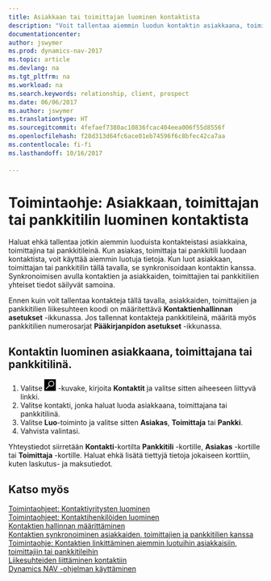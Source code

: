 ```yaml
---
title: Asiakkaan tai toimittajan luominen kontaktista
description: "Voit tallentaa aiemmin luodun kontaktin asiakkaana, toimittajana tai pankkitilinä käyttämällä aiemmin luotuja tietoja ja määrittämällä liikesuhteen."
documentationcenter: 
author: jswymer
ms.prod: dynamics-nav-2017
ms.topic: article
ms.devlang: na
ms.tgt_pltfrm: na
ms.workload: na
ms.search.keywords: relationship, client, prospect
ms.date: 06/06/2017
ms.author: jswymer
ms.translationtype: HT
ms.sourcegitcommit: 4fefaef7380ac10836fcac404eea006f55d8556f
ms.openlocfilehash: f28d313d64fc6ace01eb74596f6c8bfec42ca7aa
ms.contentlocale: fi-fi
ms.lasthandoff: 10/16/2017

---
```

# <a name="how-to-create-a-customer-vendor-or-bank-account-from-a-contact"></a>Toimintaohje: Asiakkaan, toimittajan tai pankkitilin luominen kontaktista
Haluat ehkä tallentaa jotkin aiemmin luoduista kontakteistasi asiakkaina, toimittajina tai pankkitileinä. Kun asiakas, toimittaja tai pankkitili luodaan kontaktista, voit käyttää aiemmin luotuja tietoja. Kun luot asiakkaan, toimittajan tai pankkitilin tällä tavalla, se synkronisoidaan kontaktin kanssa. Synkronoimisen avulla kontaktien ja asiakkaiden, toimittajien tai pankkitilien yhteiset tiedot säilyvät samoina.

Ennen kuin voit tallentaa kontakteja tällä tavalla, asiakkaiden, toimittajien ja pankkitilien liikesuhteen koodi on määritettävä **Kontaktienhallinnan asetukset** -ikkunassa. Jos tallennat kontakteja pankkitileinä, määritä myös pankkitilien numerosarjat **Pääkirjanpidon asetukset** -ikkunassa.

## <a name="to-create-a-contact-as-a-customer-vendor-or-bank-account"></a>Kontaktin luominen asiakkaana, toimittajana tai pankkitilinä.
1. Valitse ![Etsi sivu tai raportti](media/ui-search/search_small.png "Etsi sivu tai raportti -kuvake") -kuvake, kirjoita **Kontaktit** ja valitse sitten aiheeseen liittyvä linkki.
2. Valitse kontakti, jonka haluat luoda asiakkaana, toimittajana tai pankkitilinä.
3. Valitse **Luo**-toiminto ja valitse sitten **Asiakas**, **Toimittaja** tai **Pankki**.
4. Vahvista valintasi.

Yhteystiedot siirretään **Kontakti**-kortilta **Pankkitili** -kortille, **Asiakas** -kortille tai **Toimittaja** -kortille. Haluat ehkä lisätä tiettyjä tietoja jokaiseen korttiin, kuten laskutus- ja maksutiedot.

## <a name="see-also"></a>Katso myös
[Toimintaohjeet: Kontaktiyritysten luominen](marketing-create-contact-companies.md)  
[Toimintaohjeet: Kontaktihenkilöiden luominen](marketing-create-contact-persons.md)  
[Kontaktien hallinnan määrittäminen](marketing-setup-marketing.md)  
[Kontaktien synkronoiminen asiakkaiden, toimittajien ja pankkitilien kanssa](marketing-synchronize-contacts-customers-vendors-bank-accounts.md)  
[Toimintaohje: Kontaktien linkittäminen aiemmin luotuihin asiakkaisiin, toimittajiin tai pankkitileihin](marketing-how-link-contact.md)  
[Liikesuhteiden liittäminen kontaktiin](marketing-business-relations.md#AssignBusRelContact)  
[Dynamics NAV -ohjelman käyttäminen](ui-work-product.md)

